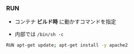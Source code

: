 ### RUN
* コンテナ **ビルド時** に動かすコマンドを指定



* 内部では `/bin/sh -c`



```sh
RUN apt-get update; apt-get install -y apache2
```
